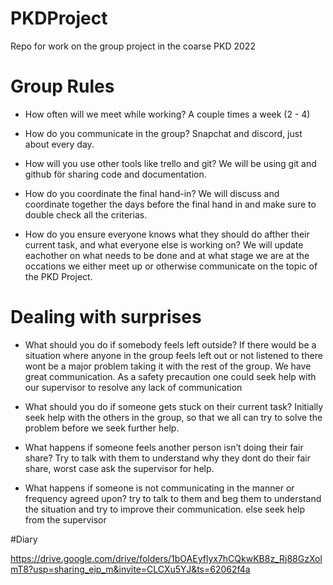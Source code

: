 # PKDProject
Repo for work on the group project in the coarse PKD 2022

# Group Rules

- How often will we meet while working?
    A couple times a week (2 - 4)

- How do you communicate in the group?
    Snapchat and discord, just about every day.

- How will you use other tools like trello and git?
    We will be using git and github för sharing code and documentation.

- How do you coordinate the final hand-in? 
    We will discuss and coordinate together the days before the final
    hand in and make sure to double check all the criterias.
    
- How do you ensure everyone knows what they should do afther their
  current task, and what everyone else is working on?
    We will update eachother on what needs to be done and at what stage 
    we are at the occations we either meet up or otherwise communicate
    on the topic of the PKD Project.
# Dealing with surprises 

- What should you do if somebody feels left outside?
    If there would be a situation where anyone in the group feels left out or not listened to there wont be a major problem taking it with the rest of the group. We have great communication. As a safety precaution one could seek help with our supervisor to resolve any lack of communication

- What should you do if someone gets stuck on their current task?
    Initially seek help with the others in the group, so that we all can try to solve the problem before we seek further help.

- What happens if someone feels another person isn’t doing their fair share?
    Try to talk with them to understand why they dont do their fair share, worst case ask the supervisor for help.
- What happens if someone is not communicating in the manner or frequency agreed upon?
    try to talk to them and beg them to understand the situation and try to improve their communication. else seek help from the supervisor


#Diary

https://drive.google.com/drive/folders/1bOAEyflyx7hCQkwKB8z_Rj88GzXolmT8?usp=sharing_eip_m&invite=CLCXu5YJ&ts=62062f4a

